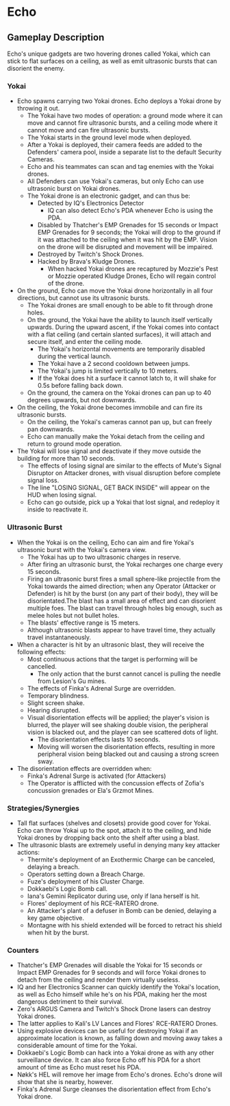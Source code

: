 # Echo

## Gameplay Description

Echo's unique gadgets are two hovering drones called Yokai, which can stick to flat surfaces on a ceiling, as well as emit ultrasonic bursts that can disorient the enemy.

### Yokai

- Echo spawns carrying two Yokai drones. Echo deploys a Yokai drone by throwing it out.
  - The Yokai have two modes of operation: a ground mode where it can move and cannot fire ultrasonic bursts, and a ceiling mode where it cannot move and can fire ultrasonic bursts.
  - The Yokai starts in the ground level mode when deployed.
  - After a Yokai is deployed, their camera feeds are added to the Defenders' camera pool, inside a separate list to the default Security Cameras.
  - Echo and his teammates can scan and tag enemies with the Yokai drones.
  - All Defenders can use Yokai's cameras, but only Echo can use ultrasonic burst on Yokai drones.
  - The Yokai drone is an electronic gadget, and can thus be:
    - Detected by IQ's Electronics Detector
      - IQ can also detect Echo's PDA whenever Echo is using the PDA.
    - Disabled by Thatcher's EMP Grenades for 15 seconds or Impact EMP Grenades for 9 seconds; the Yokai will drop to the ground if it was attached to the ceiling when it was hit by the EMP. Vision on the drone will be disrupted and movement will be impaired.
    - Destroyed by Twitch's Shock Drones.
    - Hacked by Brava's Kludge Drones.
      - When hacked Yokai drones are recaptured by Mozzie's Pest or Mozzie operated Kludge Drones, Echo will regain control of the drone.
- On the ground, Echo can move the Yokai drone horizontally in all four directions, but cannot use its ultrasonic bursts.
  - The Yokai drones are small enough to be able to fit through drone holes.
  - On the ground, the Yokai have the ability to launch itself vertically upwards. During the upward ascent, if the Yokai comes into contact with a flat ceiling (and certain slanted surfaces), it will attach and secure itself, and enter the ceiling mode.
    - The Yokai's horizontal movements are temporarily disabled during the vertical launch.
    - The Yokai have a 2 second cooldown between jumps.
    - The Yokai's jump is limited vertically to 10 meters.
    - If the Yokai does hit a surface it cannot latch to, it will shake for 0.5s before falling back down.
  - On the ground, the camera on the Yokai drones can pan up to 40 degrees upwards, but not downwards.
- On the ceiling, the Yokai drone becomes immobile and can fire its ultrasonic bursts.
  - On the ceiling, the Yokai's cameras cannot pan up, but can freely pan downwards.
  - Echo can manually make the Yokai detach from the ceiling and return to ground mode operation.
- The Yokai will lose signal and deactivate if they move outside the building for more than 10 seconds.
  - The effects of losing signal are similar to the effects of Mute's Signal Disruptor on Attacker drones, with visual disruption before complete signal loss.
  - The line "LOSING SIGNAL, GET BACK INSIDE" will appear on the HUD when losing signal.
  - Echo can go outside, pick up a Yokai that lost signal, and redeploy it inside to reactivate it.

### Ultrasonic Burst

- When the Yokai is on the ceiling, Echo can aim and fire Yokai's ultrasonic burst with the Yokai's camera view.
  - The Yokai has up to two ultrasonic charges in reserve.
  - After firing an ultrasonic burst, the Yokai recharges one charge every 15 seconds.
  - Firing an ultrasonic burst fires a small sphere-like projectile from the Yokai towards the aimed direction; when any Operator (Attacker or Defender) is hit by the burst (on any part of their body), they will be disorientated.The blast has a small area of effect and can disorient multiple foes. The blast can travel through holes big enough, such as melee holes but not bullet holes.
  - The blasts' effective range is 15 meters.
  - Although ultrasonic blasts appear to have travel time, they actually travel instantaneously.
- When a character is hit by an ultrasonic blast, they will receive the following effects:
  - Most continuous actions that the target is performing will be cancelled.
    - The only action that the burst cannot cancel is pulling the needle from Lesion's Gu mines.
  - The effects of Finka's Adrenal Surge are overridden.
  - Temporary blindness.
  - Slight screen shake.
  - Hearing disrupted.
  - Visual disorientation effects will be applied; the player's vision is blurred, the player will see shaking double vision, the peripheral vision is blacked out, and the player can see scattered dots of light.
    - The disorientation effects lasts 10 seconds.
    - Moving will worsen the disorientation effects, resulting in more peripheral vision being blacked out and causing a strong screen sway.
- The disorientation effects are overridden when:
  - Finka's Adrenal Surge is activated (for Attackers)
  - The Operator is afflicted with the concussion effects of Zofia's concussion grenades or Ela's Grzmot Mines.

### Strategies/Synergies

- Tall flat surfaces (shelves and closets) provide good cover for Yokai. Echo can throw Yokai up to the spot, attach it to the ceiling, and hide Yokai drones by dropping back onto the shelf after using a blast.
- The ultrasonic blasts are extremely useful in denying many key attacker actions:
  - Thermite's deployment of an Exothermic Charge can be canceled, delaying a breach.
  - Operators setting down a Breach Charge.
  - Fuze's deployment of his Cluster Charge.
  - Dokkaebi's Logic Bomb call.
  - Iana's Gemini Replicator during use, only if Iana herself is hit.
  - Flores' deployment of his RCE-RATERO drone.
  - An Attacker's plant of a defuser in Bomb can be denied, delaying a key game objective.
  - Montagne with his shield extended will be forced to retract his shield when hit by the burst.

### Counters

- Thatcher's EMP Grenades will disable the Yokai for 15 seconds or Impact EMP Grenades for 9 seconds and will force Yokai drones to detach from the ceiling and render them virtually useless.
- IQ and her Electronics Scanner can quickly identify the Yokai's location, as well as Echo himself while he's on his PDA, making her the most dangerous detriment to their survival.
- Zero's ARGUS Camera and Twitch's Shock Drone lasers can destroy Yokai drones.
- The latter applies to Kali's LV Lances and Flores' RCE-RATERO Drones.
- Using explosive devices can be useful for destroying Yokai if an approximate location is known, as falling down and moving away takes a considerable amount of time for the Yokai.
- Dokkaebi's Logic Bomb can hack into a Yokai drone as with any other surveillance device. It can also force Echo off his PDA for a short amount of time as Echo must reset his PDA.
- Nøkk's HEL will remove her image from Echo's drones. Echo's drone will show that she is nearby, however.
- Finka's Adrenal Surge cleanses the disorientation effect from Echo's Yokai drone.
